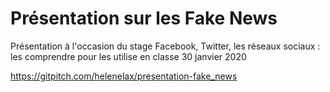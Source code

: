# Présentation sur les Fake News
Présentation à l'occasion du stage Facebook, Twitter, les réseaux sociaux : les comprendre pour les utilise en classe
30 janvier 2020

https://gitpitch.com/helenelax/presentation-fake_news

